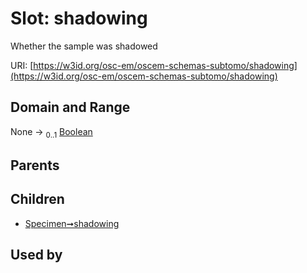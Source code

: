 
# Slot: shadowing

Whether the sample was shadowed

URI: [https://w3id.org/osc-em/oscem-schemas-subtomo/shadowing](https://w3id.org/osc-em/oscem-schemas-subtomo/shadowing)


## Domain and Range

None &#8594;  <sub>0..1</sub> [Boolean](types/Boolean.md)

## Parents


## Children

 *  [Specimen➞shadowing](Specimen_shadowing.md)

## Used by

